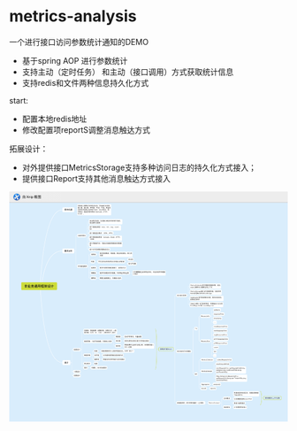 # metrics-analysis
一个进行接口访问参数统计通知的DEMO
* 基于spring AOP 进行参数统计
* 支持主动（定时任务） 和主动（接口调用）方式获取统计信息
* 支持redis和文件两种信息持久化方式

start:
* 配置本地redis地址
* 修改配置项reportS调整消息触达方式

拓展设计：
* 对外提供接口MetricsStorage支持多种访问日志的持久化方式接入；
* 提供接口Report支持其他消息触达方式接入

![image-20211012193527726](img.png)
